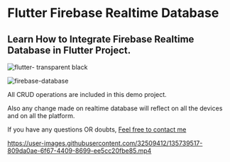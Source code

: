 # Flutter Firebase Realtime Database

## Learn How to Integrate Firebase Realtime Database in Flutter Project.

![flutter- transparent black](https://user-images.githubusercontent.com/32509412/135740666-0406208b-a96d-48cf-8211-9df44aab3f37.png)

![firebase-database](https://user-images.githubusercontent.com/32509412/135740715-b452b08d-f4f2-48ac-8499-bc4b6ecc9608.png)


All CRUD operations are included in this demo project.

Also any change made on realtime database will reflect on all the devices and on all the platform.

If you have any questions OR doubts, [Feel free to contact me](https://www.dripcoding.com/flutter-firebase-realtime-database/)




https://user-images.githubusercontent.com/32509412/135739517-809da0ae-6f67-4409-8699-ee5cc20fbe85.mp4

